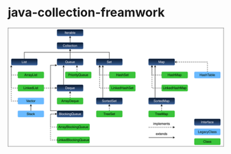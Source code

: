 # java-collection-freamwork
![hierarchy-of-collection-framework-in-java.png](hierarchy-of-collection-framework-in-java.png)